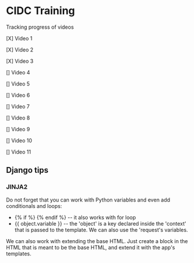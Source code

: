 # CIDC Training

Tracking progress of videos

[X] Video 1

[X] Video 2

[X] Video 3

[] Video 4

[] Video 5

[] Video 6

[] Video 7

[] Video 8

[] Video 9

[] Video 10

[] Video 11


## Django tips
### JINJA2
Do not forget that you can work with Python variables and even add conditionals and loops:
* {% if <condition> %} <statement> {% endif %}  -- it also works with for loop
* {{ object.variable }} -- the 'object' is a key declared inside the 'context' that is passed to the template.
We can also use the 'request's variables.

We can also work with extending the base HTML. Just create a block in the HTML that is meant to be the base HTML,
and extend it with the app's templates.